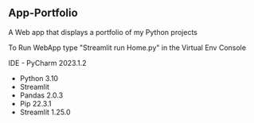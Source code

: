 App-Portfolio
-
A Web app that displays a portfolio of my Python projects

To Run WebApp type "Streamlit run Home.py" in the Virtual Env Console 

IDE - PyCharm 2023.1.2

- Python 3.10
- Streamlit
- Pandas 2.0.3
- Pip 22.3.1
- Streamlit 1.25.0